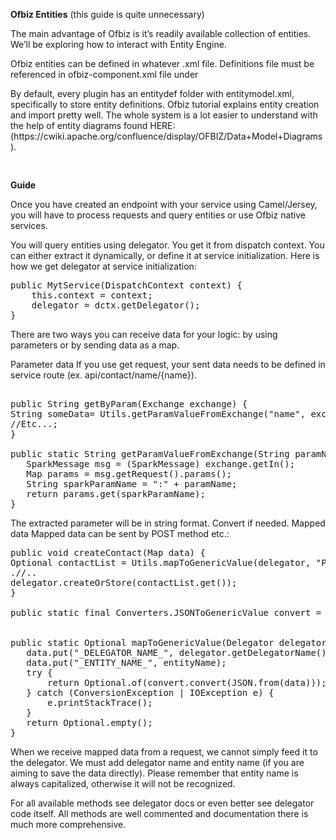 **Ofbiz Entities** (this guide is quite unnecessary)    
  
  
The main advantage of Ofbiz is it’s readily available collection of entities.
We’ll be exploring how to interact with Entity Engine.

Ofbiz entities can be defined in whatever .xml file.
Definitions file must be referenced in ofbiz-component.xml file under
<!-- entity resources: model(s), eca(s), group, and data definitions -->
<entity-resource type="model" reader-name="main" loader="main" location="entitydef/entitymodel.xml"/>
By default, every plugin has an entitydef folder with entitymodel.xml, specifically to store entity definitions.
Ofbiz tutorial explains entity creation and import pretty well.
The whole system is a lot easier to understand with the help of entity diagrams found HERE:  
  (https://cwiki.apache.org/confluence/display/OFBIZ/Data+Model+Diagrams).  
<pre>

</pre>

**Guide**

Once you have created an endpoint with your service using Camel/Jersey, you will have to process requests and query entities or use Ofbiz native services. 

You will query entities using delegator. You get it from dispatch context. You can either extract it dynamically, or define it at service initialization.
Here is how we get delegator at service initialization:  
<pre>
public MytService(DispatchContext context) {  
    this.context = context;  
    delegator = dctx.getDelegator();  
}  
</pre>
There are two ways you can receive data for your logic: by using parameters or by sending data as a map.

Parameter data
If you use get request, your sent data needs to be defined in service route
(ex. api/contact/name/{name}).  
<pre>

public String getByParam(Exchange exchange) {
String someData= Utils.getParamValueFromExchange("name", exchange);
//Etc...;
}

public static String getParamValueFromExchange(String paramName, Exchange exchange) {
   SparkMessage msg = (SparkMessage) exchange.getIn();
   Map<String, String> params = msg.getRequest().params();
   String sparkParamName = ":" + paramName;
   return params.get(sparkParamName);
}
</pre>
The extracted parameter will be in string format. Convert if needed.
Mapped data
Mapped data can be sent by POST method etc.:
<pre>
public void createContact(Map<String, Object> data) {
Optional<GenericValue> contactList = Utils.mapToGenericValue(delegator, "PersonData", data);
.//..
delegator.createOrStore(contactList.get());
}

public static final Converters.JSONToGenericValue convert = new Converters.JSONToGenericValue();


public static Optional<GenericValue> mapToGenericValue(Delegator delegator, String entityName, Map<String, Object> data) {
   data.put("_DELEGATOR_NAME_", delegator.getDelegatorName());
   data.put("_ENTITY_NAME_", entityName);
   try {
       return Optional.of(convert.convert(JSON.from(data)));
   } catch (ConversionException | IOException e) {
       e.printStackTrace();
   }
   return Optional.empty();
}
</pre>
When we receive mapped data from a request, we cannot simply feed it to the delegator.
We must add delegator name and entity name (if you are aiming to save the data directly).
Please remember that entity name is always capitalized, otherwise it will not be recognized.

For all available methods see delegator docs or even better see delegator code itself. All methods are well commented and documentation there is much more comprehensive.
